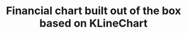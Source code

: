 ---
title: Financial chart built out of the box based on KLineChart

layout: home

hero:
  name: KLineChart Pro
  text: Financial chart built out of the box based on KLineChart
  tagline: Use KLineChart like a Pro
  actions:
    - theme: brand
      text: Getting Started
      link: /ru-RU/getting-started
    - theme: alt
      text: View on Github
      link: https://github.com/klinecharts/pro
---